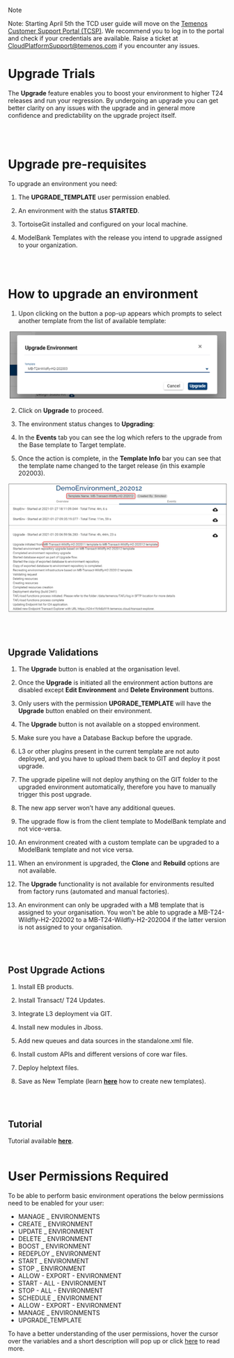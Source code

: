 > [!Note]
> Note: Starting April 5th the TCD user guide will move on the [Temenos Customer Support Portal (TCSP)](https://tcsp.temenos.com/TCD/Modules/TemenosContinuousDeployment/Overview/Overview.htm). We recommend you to log in to the portal and check if your credentials are available. Raise a ticket at [CloudPlatformSupport@temenos.com](CloudPlatformSupport@temenos.com) if you encounter any issues.

# Upgrade Trials


The **Upgrade** feature enables you to boost your environment to higher T24 releases and run your regression. By undergoing an upgrade you can get better clarity on any issues with the upgrade and in general more confidence and predictability on the upgrade project itself.
 
<br>
</br>

# Upgrade pre-requisites #

To upgrade an environment you need:

1. The **UPGRADE_TEMPLATE** user permission enabled​.

2. An environment with the status **STARTED**. ​

3. TortoiseGit installed and configured on your local machine​.

4. ModelBank Templates with the release you intend to upgrade assigned to your organization.

<br>
</br>

# How to upgrade an environment #

1. Upon clicking on the button a pop-up appears which prompts to select another template from the list of available template:

 ![](./images/environment-upgrade-button.png) 

2. Click on **Upgrade** to proceed.

3. The environment status changes to **Upgrading**:

4. In the **Events** tab you can see the log which refers to the upgrade from the Base template to Target template.

5. Once the action is complete, in the **Template Info** bar you can see that the template name changed to the target release (in this example 202003).

 ![](./images/upgraded-environment.png) 

<br>
</br>

##   Upgrade Validations ##

1. The **Upgrade** button is enabled at the organisation level.

2. Once the **Upgrade** is initiated all the environment action buttons are disabled except **Edit Environment** and **Delete Environment** buttons.
 
3. Only users with the permission **UPGRADE_TEMPLATE** will have the **Upgrade** button enabled on their environment.

4. The **Upgrade** button is not available on a stopped environment.

5. Make sure you have a Database Backup before the upgrade.

6. L3 or other plugins present in the current template are not auto deployed, and you have to upload them back to GIT and deploy it post upgrade.

7. The upgrade pipeline will not deploy anything on the GIT folder to the upgraded environment automatically, therefore you have to manually trigger this post upgrade.

8. The new app server won’t have any additional queues.

9. The upgrade flow is from the client template to ModelBank template and not vice-versa.

10. An environment created with a custom template can be upgraded to a ModelBank template and not vice versa.

11. When an environment is upgraded, the **Clone** and **Rebuild** options are not available.

12. The **Upgrade** functionality is not available for environments resulted from factory runs (automated and manual factories).

13. An environment can only be upgraded with a MB template that is assigned to your organisation. You won't be able to upgrade a MB-T24-Wildfly-H2-202002 to a MB-T24-Wildfly-H2-202004 if the latter version is not assigned to your organisation. 

<br>
</br>

## Post Upgrade Actions ##

1. Install EB products.

2. Install Transact/ T24 Updates.

3. Integrate L3 deployment via GIT​.

4. Install new modules in Jboss​.

5. Add new queues and data sources in the standalone.xml file​.

6. Install custom APIs and different versions of core war files​.

7. Deploy helptext files​.

8. Save as New Template (learn [**here**](http://documentation.temenos.cloud/home/techguides/save-as-new-template.html?q=save) how to create new templates).


<br>
</br>

## Tutorial ##

Tutorial available [**here**](https://www.youtube.com/watch?v=R4J4P-SlJ6Q&feature=youtu.be).
<br>
</br>

# User Permissions Required
To be able to perform basic  environment operations the below permissions need to be enabled for your user:

- MANAGE _ ENVIRONMENTS
- CREATE _ ENVIRONMENT
- UPDATE _ ENVIRONMENT
- DELETE _ ENVIRONMENT
- BOOST _ ENVIRONMENT
- REDEPLOY _ ENVIRONMENT
- START _ ENVIRONMENT
- STOP _ ENVIRONMENT
- ALLOW -  EXPORT  - ENVIRONMENT
- START -  ALL  - ENVIRONMENT
- STOP -  ALL  - ENVIRONMENT
- SCHEDULE _ ENVIRONMENT
- ALLOW - EXPORT - ENVIRONMENT
- MANAGE _ ENVIRONMENTS
- UPGRADE_TEMPLATE

To have a better understanding of the user permissions, hover the cursor over the variables and a short description will pop up or click [here](http://documentation.temenos.cloud/home/techguides/user-permissions) to read more.

